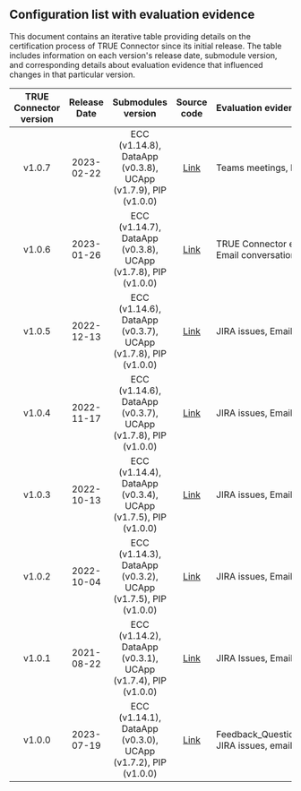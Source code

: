 ## Configuration list with evaluation evidence

This document contains an iterative table providing details on the certification process of TRUE Connector since its initial release. The table includes information on each version's release date, submodule version, and corresponding details about evaluation evidence that influenced changes in that particular version.

| TRUE Connector version  | Release Date   | Submodules version                                                      | Source code | Evaluation evidence| 
|:-----------------------:|:--------------:|:-----------------------------------------------------------------------:|:----------:|:-------------------|
| v1.0.7                  | 2023-02-22     | ECC (v1.14.8), DataApp (v0.3.8), UCApp (v1.7.9), PIP (v1.0.0)           |[Link](https://github.com/Engineering-Research-and-Development/true-connector/releases/tag/v1.0.7) |Teams meetings, Email conversations |
| v1.0.6                  | 2023-01-26     | ECC (v1.14.7), DataApp (v0.3.8), UCApp (v1.7.8), PIP (v1.0.0)           |[Link](https://github.com/Engineering-Research-and-Development/true-connector/releases/tag/v1.0.6) |TRUE Connector evaluation clarification points TC/v1/v2/v3/v4/v5/v6, Email conversations |
| v1.0.5                  | 2022-12-13     | ECC (v1.14.6), DataApp (v0.3.7), UCApp (v1.7.8), PIP (v1.0.0)           |[Link](https://github.com/Engineering-Research-and-Development/true-connector/releases/tag/v1.0.5) | JIRA issues, Email conversations |
| v1.0.4                  | 2022-11-17     | ECC (v1.14.6), DataApp (v0.3.7), UCApp (v1.7.8), PIP (v1.0.0)           |[Link](https://github.com/Engineering-Research-and-Development/true-connector/releases/tag/v1.0.4) |JIRA issues, Email conversations |
| v1.0.3                  | 2022-10-13     | ECC (v1.14.4), DataApp (v0.3.4), UCApp (v1.7.5), PIP (v1.0.0)           |[Link](https://github.com/Engineering-Research-and-Development/true-connector/releases/tag/v1.0.3) | JIRA issues, Email conversations |
| v1.0.2                  | 2022-10-04     | ECC (v1.14.3), DataApp (v0.3.2), UCApp (v1.7.5), PIP (v1.0.0)           |[Link](https://github.com/Engineering-Research-and-Development/true-connector/releases/tag/v1.0.2) | JIRA issues, Email conversations |
| v1.0.1                  | 2021-08-22     | ECC (v1.14.2), DataApp (v0.3.1), UCApp (v1.7.4), PIP (v1.0.0)           |[Link](https://github.com/Engineering-Research-and-Development/true-connector/releases/tag/v1.0.1) | JIRA Issues, Email conversations |
| v1.0.0                  | 2023-07-19     | ECC (v1.14.1), DataApp (v0.3.0), UCApp (v1.7.2), PIP (v1.0.0)           |[Link](https://github.com/Engineering-Research-and-Development/true-connector/releases/tag/v1.0.0) | Feedback_Questionnaire_Connector_TRUE_Connector_14_07_2023.xlsx, JIRA issues, email conversations |


